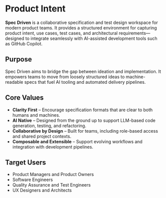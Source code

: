 # Product Intent

**Spec Driven** is a collaborative specification and test design workspace for modern product teams. It provides a structured environment for capturing product intent, use cases, test cases, and architectural requirements—designed to integrate seamlessly with AI-assisted development tools such as GitHub Copilot.

## Purpose

Spec Driven aims to bridge the gap between ideation and implementation. It empowers teams to move from loosely structured ideas to machine-readable specs that fuel AI tooling and automated delivery pipelines.

## Core Values

- **Clarity First** – Encourage specification formats that are clear to both humans and machines.
- **AI Native** – Designed from the ground up to support LLM-based code generation, testing, and refactoring.
- **Collaborative by Design** – Built for teams, including role-based access and shared project contexts.
- **Composable and Extensible** – Support evolving workflows and integration with development pipelines.

## Target Users

- Product Managers and Product Owners
- Software Engineers
- Quality Assurance and Test Engineers
- UX Designers and Architects

